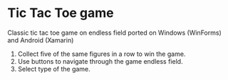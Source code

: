 Tic Tac Toe game
=========

Classic tic tac toe game on endless field ported on Windows (WinForms) and Android (Xamarin)

1. Collect five of the same figures in a row to win the game.
2. Use buttons to navigate through the game endless field.
3. Select type of the game.

